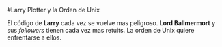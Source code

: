 #Larry Plotter y la Orden de Unix

El código de **Larry** cada vez se vuelve mas peligroso.
**Lord Ballmermort** y sus *followers* tienen cada vez mas retuits.
La orden de Unix quiere enfrentarse a ellos.
